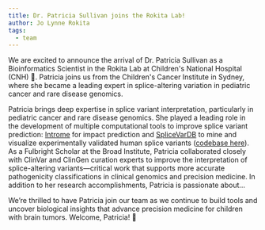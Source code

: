 ```yaml
---
title: Dr. Patricia Sullivan joins the Rokita Lab!
author: Jo Lynne Rokita
tags:
  - team
---
```


We are excited to announce the arrival of Dr. Patricia Sullivan as a Bioinformatics Scientist in the Rokita Lab at Children's National Hospital (CNH) 🎉.
Patricia joins us from the Children's Cancer Institute in Sydney, where she became a leading expert in splice-altering variation in pediatric cancer and rare disease genomics.

Patricia brings deep expertise in splice variant interpretation, particularly in pediatric cancer and rare disease genomics.
She played a leading role in the development of multiple computational tools to improve splice variant prediction: [Introme](https://github.com/CCICB/introme) for impact prediction and [SpliceVarDB](https://compbio.ccia.org.au/splicevardb/) to mine and visualize experimentally validated human splice variants ([codebase here](https://github.com/CCICB/SpliceVarDB)). 
As a Fulbright Scholar at the Broad Institute, Patricia collaborated closely with ClinVar and ClinGen curation experts to improve the interpretation of splice-altering variants—critical work that supports more accurate pathogenicity classifications in clinical genomics and precision medicine.
In addition to her research accomplishments, Patricia is passionate about...

We’re thrilled to have Patricia join our team as we continue to build tools and uncover biological insights that advance precision medicine for children with brain tumors.
Welcome, Patricia! 👏
